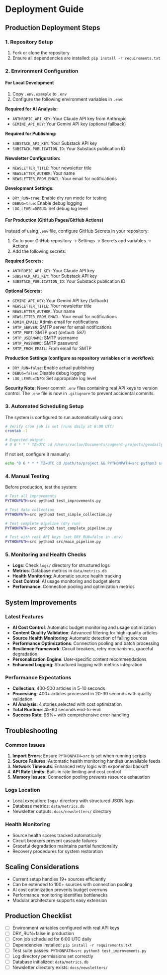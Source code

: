 # Deployment Guide

## Production Deployment Steps

### 1. Repository Setup
1. Fork or clone the repository
2. Ensure all dependencies are installed: `pip install -r requirements.txt`

### 2. Environment Configuration

#### For Local Development
1. Copy `.env.example` to `.env`
2. Configure the following environment variables in `.env`:

**Required for AI Analysis:**
- `ANTHROPIC_API_KEY`: Your Claude API key from Anthropic
- `GEMINI_API_KEY`: Your Gemini API key (optional fallback)

**Required for Publishing:**
- `SUBSTACK_API_KEY`: Your Substack API key
- `SUBSTACK_PUBLICATION_ID`: Your Substack publication ID

**Newsletter Configuration:**
- `NEWSLETTER_TITLE`: Your newsletter title
- `NEWSLETTER_AUTHOR`: Your name
- `NEWSLETTER_FROM_EMAIL`: Your email for notifications

**Development Settings:**
- `DRY_RUN=true`: Enable dry run mode for testing
- `DEBUG=true`: Enable debug logging
- `LOG_LEVEL=DEBUG`: Set debug log level

#### For Production (GitHub Pages/GitHub Actions)
Instead of using `.env` file, configure GitHub Secrets in your repository:

1. Go to your GitHub repository → Settings → Secrets and variables → Actions
2. Add the following secrets:

**Required Secrets:**
- `ANTHROPIC_API_KEY`: Your Claude API key
- `SUBSTACK_API_KEY`: Your Substack API key
- `SUBSTACK_PUBLICATION_ID`: Your Substack publication ID

**Optional Secrets:**
- `GEMINI_API_KEY`: Your Gemini API key (fallback)
- `NEWSLETTER_TITLE`: Your newsletter title
- `NEWSLETTER_AUTHOR`: Your name
- `NEWSLETTER_FROM_EMAIL`: Your email for notifications
- `ADMIN_EMAIL`: Admin email for notifications
- `SMTP_SERVER`: SMTP server for email notifications
- `SMTP_PORT`: SMTP port (default: 587)
- `SMTP_USERNAME`: SMTP username
- `SMTP_PASSWORD`: SMTP password
- `SMTP_FROM_EMAIL`: From email for SMTP

**Production Settings (configure as repository variables or in workflow):**
- `DRY_RUN=false`: Enable actual publishing
- `DEBUG=false`: Disable debug logging
- `LOG_LEVEL=INFO`: Set appropriate log level

**Security Note:** Never commit `.env` files containing real API keys to version control. The `.env` file is now in `.gitignore` to prevent accidental commits.

### 3. Automated Scheduling Setup
The system is configured to run automatically using cron:

```bash
# Verify cron job is set (runs daily at 6:00 UTC)
crontab -l

# Expected output:
# 0 6 * * * TZ=UTC cd /Users/vaclav/Documents/augment-projects/geodaily && PYTHONPATH=src python3 src/main_pipeline.py
```

If not set, configure it manually:
```bash
echo "0 6 * * * TZ=UTC cd /path/to/project && PYTHONPATH=src python3 src/main_pipeline.py" | crontab -
```

### 4. Manual Testing
Before production, test the system:

```bash
# Test all improvements
PYTHONPATH=src python3 test_improvements.py

# Test data collection
PYTHONPATH=src python3 test_simple_collection.py

# Test complete pipeline (dry run)
PYTHONPATH=src python3 test_complete_pipeline.py

# Test with real API keys (set DRY_RUN=false in .env)
PYTHONPATH=src python3 src/main_pipeline.py
```

### 5. Monitoring and Health Checks
- **Logs**: Check `logs/` directory for structured logs
- **Metrics**: Database metrics in `data/metrics.db`
- **Health Monitoring**: Automatic source health tracking
- **Cost Control**: AI usage monitoring and budget alerts
- **Performance**: Connection pooling and optimization metrics

## System Improvements

### Latest Features
- **AI Cost Control**: Automatic budget monitoring and usage optimization
- **Content Quality Validation**: Advanced filtering for high-quality articles
- **Source Health Monitoring**: Automatic detection of failing sources
- **Performance Optimizations**: Connection pooling and batch processing
- **Resilience Framework**: Circuit breakers, retry mechanisms, graceful degradation
- **Personalization Engine**: User-specific content recommendations
- **Enhanced Logging**: Structured logging with metrics integration

### Performance Expectations
- **Collection**: 400-500 articles in 5-10 seconds
- **Processing**: 400+ articles processed in 20-30 seconds with quality validation
- **AI Analysis**: 4 stories selected with cost optimization
- **Total Runtime**: 45-60 seconds end-to-end
- **Success Rate**: 98%+ with comprehensive error handling

## Troubleshooting

### Common Issues
1. **Import Errors**: Ensure `PYTHONPATH=src` is set when running scripts
2. **Source Failures**: Automatic health monitoring handles unavailable feeds
3. **Network Timeouts**: Enhanced retry logic with exponential backoff
4. **API Rate Limits**: Built-in rate limiting and cost control
5. **Memory Issues**: Connection pooling prevents resource exhaustion

### Logs Location
- Local execution: `logs/` directory with structured JSON logs
- Database metrics: `data/metrics.db`
- Newsletter outputs: `docs/newsletters/` directory

### Health Monitoring
- Source health scores tracked automatically
- Circuit breakers prevent cascade failures
- Graceful degradation maintains partial functionality
- Recovery procedures for system restoration

## Scaling Considerations

- Current setup handles 19+ sources efficiently
- Can be extended to 100+ sources with connection pooling
- AI cost optimization prevents budget overruns
- Performance monitoring identifies bottlenecks
- Modular architecture supports easy extension

## Production Checklist

- [ ] Environment variables configured with real API keys
- [ ] DRY_RUN=false in production
- [ ] Cron job scheduled for 6:00 UTC daily
- [ ] Dependencies installed: `pip install -r requirements.txt`
- [ ] Test suite passes: `PYTHONPATH=src python3 test_improvements.py`
- [ ] Log directory permissions set correctly
- [ ] Database initialized: `data/metrics.db`
- [ ] Newsletter directory exists: `docs/newsletters/`
